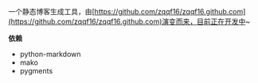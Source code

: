  一个静态博客生成工具，由[https://github.com/zqqf16/zqqf16.github.com](https://github.com/zqqf16/zqqf16.github.com)演变而来，目前正在开发中~

**依赖**

- python-markdown
- mako
- pygments
